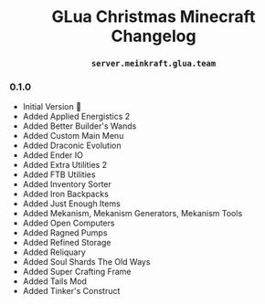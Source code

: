 <h1 align="center">GLua Christmas Minecraft Changelog</h1>

<h3 align="center"><code>server.meinkraft.glua.team</code></h3>

### 0.1.0

- Initial Version :tada:
- Added Applied Energistics 2
- Added Better Builder's Wands
- Added Custom Main Menu
- Added Draconic Evolution
- Added Ender IO
- Added Extra Utilities 2
- Added FTB Utilities
- Added Inventory Sorter
- Added Iron Backpacks
- Added Just Enough Items
- Added Mekanism, Mekanism Generators, Mekanism Tools
- Added Open Computers
- Added Ragned Pumps
- Added Refined Storage
- Added Reliquary
- Added Soul Shards The Old Ways
- Added Super Crafting Frame
- Added Tails Mod
- Added Tinker's Construct
